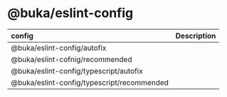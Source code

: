 # @buka/eslint-config

| config                                     | Description |
| :----------------------------------------- | :---------- |
| @buka/eslint-config/autofix                |
| @buka/eslint-cofnig/recommended            |
| @buka/eslint-config/typescript/autofix     |
| @buka/eslint-config/typescript/recommended |

